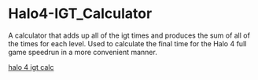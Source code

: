 # Halo4-IGT_Calculator
A calculator that adds up all of the igt times and produces the sum of all of the times for each level. Used to calculate the final time for the
Halo 4 full game speedrun in a more convenient manner.

[halo 4 igt calc](h4Calc.jpg)
